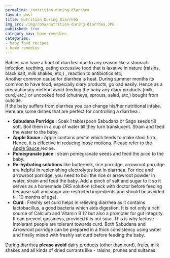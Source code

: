 ```yaml
---
permalink: /nutrition-during-diarrhea
layout: post
title: Nutrition During Diarrhea
img_src: /img/roma/nutrition-during-diarrhea.JPG
published: true
category_nav: home-remedies
categories:
- baby food recipes
- home remedies
---
```

<div class="recipe-content">
Babies can have a bout of diarrhea due to any reason like a stomach infection, teething, eating excessive food that is laxative 
in nature (raisins, black salt, milk shakes, etc;) , reaction to antibiotics etc; 
<div>
Another common cause for diarrhea is heat. During summer months its common to have food, especially diary products, go bad easily. Hence as a precautionary method 
avoid feeding the baby any diary products (milk, curd, etc,) or uncooked food (chutneys, sprouts, salad, etc,) bought from outside. 
</div>
<!--more-->

<div>
If the baby suffers from diarrhea you can change his/her nutritional intake. Here are some dishes that are 
perfect for controlling a diarrhea :
</div>
<ul>
<li><b>Sabudana Porridge :</b> Soak 1 tablespoon Sabudana or Sago seeds till soft. Boil them in a cup of water till they turn translucent. 
Strain and feed the water to the baby.</li>
<li><b>Apple Sauce :</b> Apple contains pectin which tends to make stool firm. Hence, it is effective in reducing loose motions.
Please refer to the <a href="/apple-sauce">Apple Sauce </a> recipe.</li>
<li><b>Pomegranate juice :</b> strain pomegranate seeds and feed the juice to the baby.</li>
<li><b>Re-hydrating solutions</b> like buttermilk, rice porridge, arrowroot porridge are helpful in replenishing electrolytes 
lost in diarrhea. For rice and arrowroot porridge, you need to boil the rice or arrowroot powder in water, strain and 
feed the baby. Add a pinch of salt and sugar to it so it serves as a homemade ORS solution (check with doctor before 
feeding because salt and sugar are restricted ingredients and should be avoided till 10 months of age).</li>
<li><b>Curd</b> : Freshly set curd helps in relieving diarrhea as it contains lactobacillus, a good bacteria which aids digestion. 
It is not only a rich source of Calcium and Vitamin B 12 but also a promoter for gut integrity. 
It can prevent gassiness, provided it is not sour. This is why lactose-intolerant people are tolerant towards curd. 
Both Sabudana and Arrowroot porridge can be prepared in a thick consistency using water and finally mixed with freshly 
set curd before feeding the baby.</li>
</ul>
<div>
During diarrhea <b>please avoid</b> dairy products (other than curd), fruits, milk shakes and all kinds of dried currants like - raisins, prunes and sultanas.
</div>
</div>
